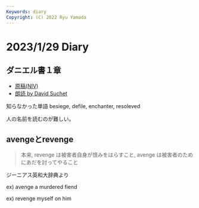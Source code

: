 ```yaml
---
Keywords: diary
Copyright: (C) 2022 Ryu Yamada
---
```



# 2023/1/29 Diary
## ダニエル書１章
- [原稿(NIV)](https://www.biblegateway.com/passage/?search=Daniel%201&version=NIV&interface=print)
- [朗読 by David Suchet](https://www.youtube.com/watch?v=3n9eM9bss0s)


知らなかった単語
besiege, defile, enchanter, resoleved


人の名前を読むのが難しい。



## avengeとrevenge


> 本来, revenge は被害者自身が恨みをはらすこと, avenge は被害者のためにあだを討ってやること 
> 
ジーニアス英和大辞典より

ex) avenge a murdered fiend

ex) revenge myself on him


